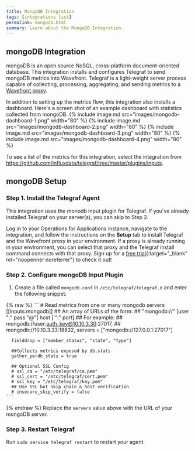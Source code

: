 ```yaml
---
title: MongoDB Integration
tags: [integrations list]
permalink: mongodb.html
summary: Learn about the MongoDB Integration.
---
```

## mongoDB Integration

mongoDB is an open source NoSQL, cross-platform document-oriented database. This integration installs and configures Telegraf to send mongoDB metrics into Wavefront. Telegraf is a light-weight server process capable of collecting, processing, aggregating, and sending metrics to a [Wavefront proxy](https://docs.wavefront.com/proxies.html).

In addition to setting up the metrics flow, this integration also installs a dashboard. Here's a screen shot of an example dashboard with statistics collected from mongoDB.
{% include image.md src="images/mongodb-dashboard-1.png" width="80" %}
{% include image.md src="images/mongodb-dashboard-2.png" width="80" %}
{% include image.md src="images/mongodb-dashboard-3.png" width="80" %}
{% include image.md src="images/mongodb-dashboard-4.png" width="80" %}



To see a list of the metrics for this integration, select the integration from <https://github.com/influxdata/telegraf/tree/master/plugins/inputs>.
## mongoDB Setup



### Step 1. Install the Telegraf Agent

This integration uses the monodb input plugin for Telegraf. If you've already installed Telegraf on your server(s), you can skip to Step 2.

Log in to your Operations for Applications instance, navigate to the integration, and follow the instructions on the **Setup** tab to install Telegraf and the Wavefront proxy in your environment. If a proxy is already running in your environment, you can select that proxy and the Telegraf install command connects with that proxy. Sign up for a [free trial](https://tanzu.vmware.com/observability-trial){:target="_blank" rel="noopenner noreferrer"} to check it out!

### Step 2. Configure mongoDB Input Plugin

1. Create a file called `mongodb.conf` in `/etc/telegraf/telegraf.d` and enter the following snippet:
{% raw %}
    ```
    # Read metrics from one or many mongodb servers
    [[inputs.mongodb]]
      ## An array of URLs of the form:
      ##   "mongodb://" [user ":" pass "@"] host [ ":" port]
      ## For example:
      ##   mongodb://user:auth_key@10.10.3.30:27017,
      ##   mongodb://10.10.3.33:18832,
      servers = ["mongodb://127.0.0.1:27017"]

      fielddrop = ["member_status", "state", "type"]
      
      ##Collects metrics exposed by db.stats
      gather_perdb_stats = true 

      ## Optional SSL Config
      # ssl_ca = "/etc/telegraf/ca.pem"
      # ssl_cert = "/etc/telegraf/cert.pem"
      # ssl_key = "/etc/telegraf/key.pem"
      ## Use SSL but skip chain & host verification
      # insecure_skip_verify = false
    ```
{% endraw %}
Replace the `servers` value  above with the URL of your mongoDB server.

### Step 3. Restart Telegraf

Run `sudo service telegraf restart` to restart your agent.



